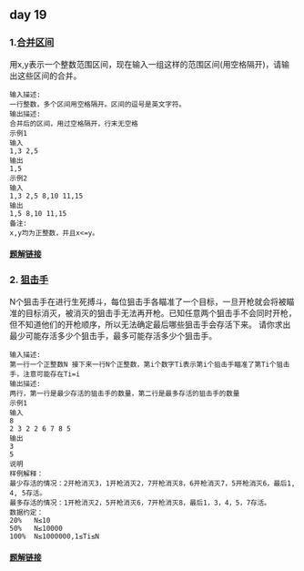 ## day 19

### 1.[合并区间](<https://www.nowcoder.com/practice/0596b6232ce74b18b60ba0367d7f2492?tpId=179&&tqId=34199&rp=1&ru=/ta/exam-other&qru=/ta/exam-other/question-ranking>)

用x,y表示一个整数范围区间，现在输入一组这样的范围区间(用空格隔开)，请输出这些区间的合并。

```
输入描述:
一行整数，多个区间用空格隔开。区间的逗号是英文字符。
输出描述:
合并后的区间，用过空格隔开，行末无空格
示例1
输入
1,3 2,5
输出
1,5
示例2
输入
1,3 2,5 8,10 11,15
输出
1,5 8,10 11,15
备注:
x,y均为正整数，并且x<=y。
```

#### [题解链接](./solution_1.md)

### 2. [狙击手](<https://www.nowcoder.com/practice/2499fc7c1e5b416d8f4bfc5af3160d6e?tpId=179&&tqId=34195&rp=1&ru=/ta/exam-other&qru=/ta/exam-other/question-ranking>)

N个狙击手在进行生死搏斗，每位狙击手各瞄准了一个目标，一旦开枪就会将被瞄准的目标消灭，被消灭的狙击手无法再开枪。已知任意两个狙击手不会同时开枪，但不知道他们的开枪顺序，所以无法确定最后哪些狙击手会存活下来。
请你求出最少可能存活多少个狙击手，最多可能存活多少个狙击手。

```
输入描述:
第一行一个正整数N 接下来一行N个正整数，第i个数字Ti表示第i个狙击手瞄准了第Ti个狙击手，注意可能存在Ti=i
输出描述:
两行，第一行是最少存活的狙击手的数量，第二行是最多存活的狙击手的数量
示例1
输入
8
2 3 2 2 6 7 8 5
输出
3
5
说明
样例解释：
最少存活的情况：2开枪消灭3，1开枪消灭2，7开枪消灭8，6开枪消灭7，5开枪消灭6，最后1, 4, 5存活。
最多存活的情况：1开枪消灭2，5开枪消灭6，7开枪消灭8，最后1，3，4，5，7存活。
数据约定：
20%   N≤10
50%   N≤10000
100%  N≤1000000,1≤Ti≤N
```

#### [题解链接](./solution_2.md)
